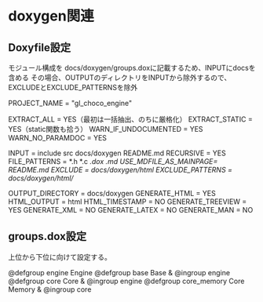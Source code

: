 # doxygen関連

## Doxyfile設定

モジュール構成を
docs/doxygen/groups.doxに記載するため、INPUTにdocsを含める
その場合、OUTPUTのディレクトリをINPUTから除外するので、
EXCLUDEとEXCLUDE_PATTERNSを除外

PROJECT_NAME = "gl_choco_engine"

EXTRACT_ALL = YES（最初は一括抽出、のちに厳格化）
EXTRACT_STATIC = YES（static関数も拾う）
WARN_IF_UNDOCUMENTED = YES
WARN_NO_PARAMDOC = YES

INPUT                 = include src docs/doxygen README.md
RECURSIVE             = YES
FILE_PATTERNS         = *.h *.c *.dox *.md
USE_MDFILE_AS_MAINPAGE= README.md
EXCLUDE               = docs/doxygen/html
EXCLUDE_PATTERNS      = docs/doxygen/html/**

OUTPUT_DIRECTORY      = docs/doxygen
GENERATE_HTML         = YES
HTML_OUTPUT           = html
HTML_TIMESTAMP        = NO
GENERATE_TREEVIEW     = YES
GENERATE_XML          = NO
GENERATE_LATEX        = NO
GENERATE_MAN          = NO

## groups.dox設定

上位から下位に向けて設定する。

@defgroup engine Engine
@defgroup base Base & @ingroup engine
@defgroup core Core & @ingroup engine
@defgroup core_memory Core Memory & @ingroup core
